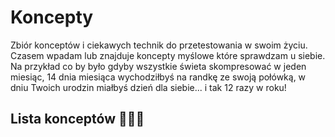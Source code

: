 # Koncepty

Zbiór konceptów i ciekawych technik do przetestowania w swoim życiu. Czasem wpadam lub znajduje koncepty myślowe które sprawdzam u siebie. Na przykład co by było gdyby wszystkie świeta skompresować w jeden miesiąc, 14 dnia miesiąca wychodziłbyś na randkę ze swoją połówką, w dniu Twoich urodzin miałbyś dzień dla siebie... i tak 12 razy w roku! 

## Lista konceptów 👨🏽‍🔬️

